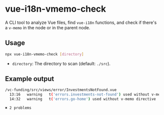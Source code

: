 # vue-i18n-vmemo-check

A CLI tool to analyze Vue files, find `vue-i18n` functions, and check if there's a `v-memo` in the node or in the parent node.

## Usage

```bash
npx vue-i18n-vmemo-check [directory]
```

- `directory`: The directory to scan (default: `./src`).

## Example output

```bash
/vc-funding/src/views/error/InvestmentsNotFound.vue
  13:16   warning   t('errors.investments-not-found') used without v-memo directive
  14:32   warning   t('errors.go-home') used without v-memo directive

✖ 2 problems
```